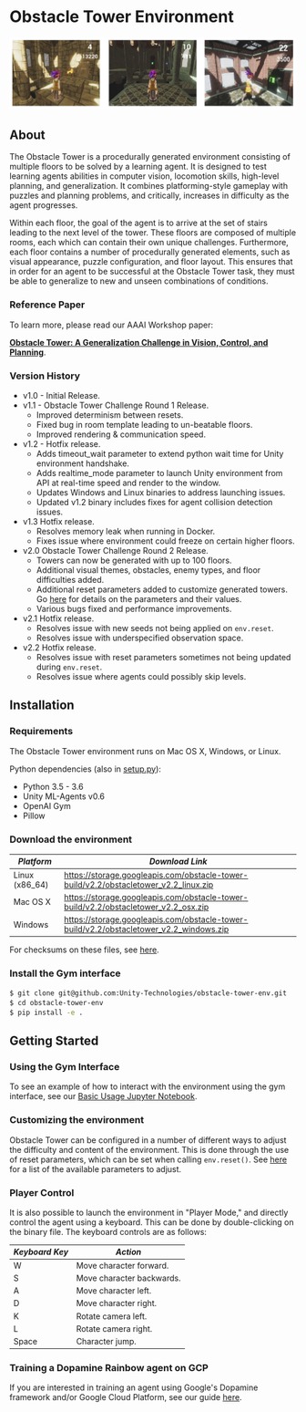 # Obstacle Tower Environment

![alt text](banner.png "Obstacle Tower")

## About

The Obstacle Tower is a procedurally generated environment consisting of multiple floors to be solved by a learning agent. It is designed to test learning agents abilities in computer vision, locomotion skills, high-level planning, and generalization. It combines platforming-style gameplay with puzzles and planning problems, and critically, increases in difficulty as the agent progresses.

Within each floor, the goal of the agent is to arrive at the set of stairs leading to the next level of the tower. These floors are composed of multiple rooms, each which can contain their own unique challenges. Furthermore, each floor contains a number of procedurally generated elements, such as visual appearance, puzzle configuration, and floor layout. This ensures that in order for an agent to be successful at the Obstacle Tower task, they must be able to generalize to new and unseen combinations of conditions.

### Reference Paper

To learn more, please read our AAAI Workshop paper:

[**Obstacle Tower: A Generalization Challenge in Vision, Control, and Planning**](https://arxiv.org/abs/1902.01378).

### Version History

* v1.0 - Initial Release.
* v1.1 - Obstacle Tower Challenge Round 1 Release.
   * Improved determinism between resets.
   * Fixed bug in room template leading to un-beatable floors.
   * Improved rendering & communication speed.
* v1.2 - Hotfix release.
	* Adds timeout_wait parameter to extend python wait time for Unity environment handshake.
	* Adds realtime_mode parameter to launch Unity environment from API at real-time speed and render to the window.
	* Updates Windows and Linux binaries to address launching issues.
	* Updated v1.2 binary includes fixes for agent collision detection issues.
* v1.3 Hotfix release.
   * Resolves memory leak when running in Docker.
   * Fixes issue where environment could freeze on certain higher floors.
* v2.0 Obstacle Tower Challenge Round 2 Release.
   * Towers can now be generated with up to 100 floors.
   * Additional visual themes, obstacles, enemy types, and floor difficulties added.
   * Additional reset parameters added to customize generated towers. Go [here](./reset-parameters.md) for details on the parameters and their values.
   * Various bugs fixed and performance improvements.
* v2.1 Hotfix release.
   * Resolves issue with new seeds not being applied on `env.reset`.
   * Resolves issue with underspecified observation space.
* v2.2 Hotfix release.
   * Resolves issue with reset parameters sometimes not being updated during `env.reset`.
   * Resolves issue where agents could possibly skip levels.
  

## Installation

### Requirements

The Obstacle Tower environment runs on Mac OS X, Windows, or Linux.

Python dependencies (also in [setup.py](https://github.com/Unity-Technologies/obstacle-tower-env/blob/master/setup.py)):

* Python 3.5 - 3.6
* Unity ML-Agents v0.6
* OpenAI Gym
* Pillow

### Download the environment

| *Platform*     | *Download Link*                                                                     |
| --- | --- |
| Linux (x86_64) | https://storage.googleapis.com/obstacle-tower-build/v2.2/obstacletower_v2.2_linux.zip   |
| Mac OS X       | https://storage.googleapis.com/obstacle-tower-build/v2.2/obstacletower_v2.2_osx.zip     |
| Windows        | https://storage.googleapis.com/obstacle-tower-build/v2.2/obstacletower_v2.2_windows.zip |

For checksums on these files, see [here](https://storage.googleapis.com/obstacle-tower-build/v2.2/ote-v2.2-checksums.txt).

### Install the Gym interface

```bash
$ git clone git@github.com:Unity-Technologies/obstacle-tower-env.git
$ cd obstacle-tower-env
$ pip install -e .
```

## Getting Started

### Using the Gym Interface

To see an example of how to interact with the environment using the gym interface, see our [Basic Usage Jupyter Notebook](examples/basic_usage.ipynb).

### Customizing the environment

Obstacle Tower can be configured in a number of different ways to adjust the difficulty and content of the environment. This is done through the use of reset parameters, which can be set when calling `env.reset()`. See [here](./reset-parameters.md) for a list of the available parameters to adjust. 

### Player Control

It is also possible to launch the environment in "Player Mode," and directly control the agent using a keyboard. This can be done by double-clicking on the binary file. The keyboard controls are as follows:

| *Keyboard Key* | *Action* |
| --- | --- |
| W | Move character forward. |
| S | Move character backwards. |
| A | Move character left. |
| D | Move character right. |
| K | Rotate camera left. |
| L | Rotate camera right. |
| Space | Character jump. |

### Training a Dopamine Rainbow agent on GCP

If you are interested in training an agent using Google's Dopamine framework and/or Google Cloud Platform, see our guide [here](./examples/gcp_training.md).
